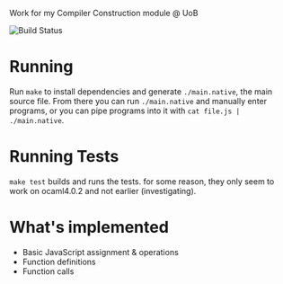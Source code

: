 Work for my Compiler Construction module @ UoB

![Build Status](https://img.shields.io/travis/NotBobTheBuilder/compiler-construction.svg)

Running
=======

Run `make` to install dependencies and generate `./main.native`, the main source file. From there you can run `./main.native` and manually enter programs, or you can pipe programs into it with `cat file.js | ./main.native`.

Running Tests
=============

`make test` builds and runs the tests. for some reason, they only seem to work on ocaml4.0.2 and not earlier (investigating).

What's implemented
==================

- Basic JavaScript assignment & operations
- Function definitions
- Function calls
